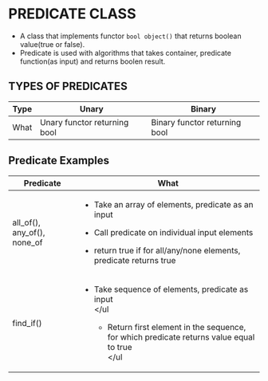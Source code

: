 
# PREDICATE CLASS
- A class that implements functor `bool object()` that returns boolean value(true or false).
- Predicate is used with algorithms that takes container, predicate function(as input) and returns boolen result.


## TYPES OF PREDICATES
| Type | Unary | Binary |
| --- | --- | --- |
| What | Unary functor returning bool | Binary functor returning bool |

## Predicate Examples
| Predicate | What|
| --- | --- |
| all_of(), any_of(), none_of | <ul><li>Take an array of elements, predicate as an input</li></ul> <ul><li>Call predicate on individual input elements</li></ul> <ul><li>return true if for all/any/none elements, predicate returns true</li></ul> |
| find_if() | <ul><li>Take sequence of elements, predicate as input</li></ul <ul><li>Return first element in the sequence, for which predicate returns value equal to true</li></ul |

